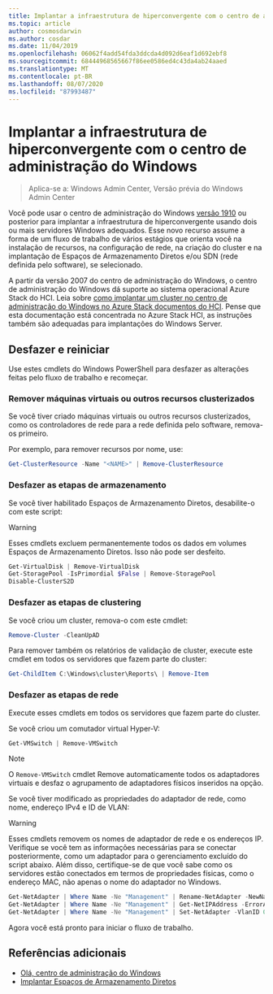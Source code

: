 ```yaml
---
title: Implantar a infraestrutura de hiperconvergente com o centro de administração do Windows
ms.topic: article
author: cosmosdarwin
ms.author: cosdar
ms.date: 11/04/2019
ms.openlocfilehash: 06062f4add54fda3ddcda4d092d6eaf1d692ebf8
ms.sourcegitcommit: 68444968565667f86ee0586ed4c43da4ab24aaed
ms.translationtype: MT
ms.contentlocale: pt-BR
ms.lasthandoff: 08/07/2020
ms.locfileid: "87993487"
---
```

# <a name="deploy-hyperconverged-infrastructure-with-windows-admin-center"></a>Implantar a infraestrutura de hiperconvergente com o centro de administração do Windows

> Aplica-se a: Windows Admin Center, Versão prévia do Windows Admin Center

Você pode usar o centro de administração do Windows [versão 1910](../overview.md) ou posterior para implantar a infraestrutura de hiperconvergente usando dois ou mais servidores Windows adequados. Esse novo recurso assume a forma de um fluxo de trabalho de vários estágios que orienta você na instalação de recursos, na configuração de rede, na criação do cluster e na implantação de Espaços de Armazenamento Diretos e/ou SDN (rede definida pelo software), se selecionado.

A partir da versão 2007 do centro de administração do Windows, o centro de administração do Windows dá suporte ao sistema operacional Azure Stack do HCI. Leia sobre [como implantar um cluster no centro de administração do Windows no Azure Stack documentos do HCI](/azure-stack/hci/getting-started). Pense que esta documentação está concentrada no Azure Stack HCI, as instruções também são adequadas para implantações do Windows Server.

## <a name="undo-and-start-over"></a>Desfazer e reiniciar

Use estes cmdlets do Windows PowerShell para desfazer as alterações feitas pelo fluxo de trabalho e recomeçar.

### <a name="remove-virtual-machines-or-other-clustered-resources"></a>Remover máquinas virtuais ou outros recursos clusterizados

Se você tiver criado máquinas virtuais ou outros recursos clusterizados, como os controladores de rede para a rede definida pelo software, remova-os primeiro.

Por exemplo, para remover recursos por nome, use:

```PowerShell
Get-ClusterResource -Name "<NAME>" | Remove-ClusterResource
```

### <a name="undo-the-storage-steps"></a>Desfazer as etapas de armazenamento

Se você tiver habilitado Espaços de Armazenamento Diretos, desabilite-o com este script:

> [!Warning]
> Esses cmdlets excluem permanentemente todos os dados em volumes Espaços de Armazenamento Diretos. Isso não pode ser desfeito.

```PowerShell
Get-VirtualDisk | Remove-VirtualDisk
Get-StoragePool -IsPrimordial $False | Remove-StoragePool
Disable-ClusterS2D
```

### <a name="undo-the-clustering-steps"></a>Desfazer as etapas de clustering

Se você criou um cluster, remova-o com este cmdlet:

```PowerShell
Remove-Cluster -CleanUpAD
```

Para remover também os relatórios de validação de cluster, execute este cmdlet em todos os servidores que fazem parte do cluster:

```PowerShell
Get-ChildItem C:\Windows\cluster\Reports\ | Remove-Item
```

### <a name="undo-the-networking-steps"></a>Desfazer as etapas de rede

Execute esses cmdlets em todos os servidores que fazem parte do cluster.

Se você criou um comutador virtual Hyper-V:

```PowerShell
Get-VMSwitch | Remove-VMSwitch
```

> [!Note]
> O `Remove-VMSwitch` cmdlet Remove automaticamente todos os adaptadores virtuais e desfaz o agrupamento de adaptadores físicos inseridos na opção.

Se você tiver modificado as propriedades do adaptador de rede, como nome, endereço IPv4 e ID de VLAN:

> [!Warning]
> Esses cmdlets removem os nomes de adaptador de rede e os endereços IP. Verifique se você tem as informações necessárias para se conectar posteriormente, como um adaptador para o gerenciamento excluído do script abaixo. Além disso, certifique-se de que você sabe como os servidores estão conectados em termos de propriedades físicas, como o endereço MAC, não apenas o nome do adaptador no Windows.

```PowerShell
Get-NetAdapter | Where Name -Ne "Management" | Rename-NetAdapter -NewName $(Get-Random)
Get-NetAdapter | Where Name -Ne "Management" | Get-NetIPAddress -ErrorAction SilentlyContinue | Where AddressFamily -Eq IPv4 | Remove-NetIPAddress
Get-NetAdapter | Where Name -Ne "Management" | Set-NetAdapter -VlanID 0
```

Agora você está pronto para iniciar o fluxo de trabalho.

## <a name="additional-references"></a>Referências adicionais

- [Olá, centro de administração do Windows](../overview.md)
- [Implantar Espaços de Armazenamento Diretos](../../../storage/storage-spaces/deploy-storage-spaces-direct.md)